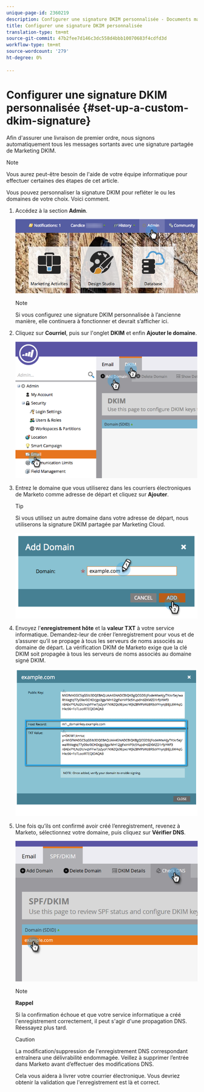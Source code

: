 ```yaml
---
unique-page-id: 2360219
description: Configurer une signature DKIM personnalisée - Documents marketing - Documentation du produit
title: Configurer une signature DKIM personnalisée
translation-type: tm+mt
source-git-commit: 47b2fee7d146c3dc558d4bbb10070683f4cdfd3d
workflow-type: tm+mt
source-wordcount: '279'
ht-degree: 0%

---
```



# Configurer une signature DKIM personnalisée {#set-up-a-custom-dkim-signature}

Afin d&#39;assurer une livraison de premier ordre, nous signons automatiquement tous les messages sortants avec une signature partagée de Marketing DKIM.

>[!NOTE]
>
>Vous aurez peut-être besoin de l&#39;aide de votre équipe informatique pour effectuer certaines des étapes de cet article.

Vous pouvez personnaliser la signature DKIM pour refléter le ou les domaines de votre choix. Voici comment.

1. Accédez à la section **Admin**.

   ![](assets/adminhand.png)

   >[!NOTE]
   >
   >
   >Si vous configurez une signature DKIM personnalisée à l’ancienne manière, elle continuera à fonctionner et devrait s’afficher ici.

1. Cliquez sur **Courriel**, puis sur l&#39;onglet **DKIM** et enfin **Ajouter le domaine**.

   ![](assets/image2014-9-18-15-3a39-3a30.png)

1. Entrez le domaine que vous utiliserez dans les courriers électroniques de Marketo comme adresse de départ et cliquez sur **Ajouter**.

   >[!TIP]
   >
   >
   >Si vous utilisez un autre domaine dans votre adresse de départ, nous utiliserons la signature DKIM partagée par Marketing Cloud.

   ![](assets/image2014-9-18-15-3a40-3a28.png)

1. Envoyez l&#39;**enregistrement hôte** et la **valeur TXT** à votre service informatique. Demandez-leur de créer l’enregistrement pour vous et de s’assurer qu’il se propage à tous les serveurs de noms associés au domaine de départ. La vérification DKIM de Marketo exige que la clé DKIM soit propagée à tous les serveurs de noms associés au domaine signé DKIM.

   ![](assets/image2014-9-18-15-3a40-3a44.png)

1. Une fois qu’ils ont confirmé avoir créé l’enregistrement, revenez à Marketo, sélectionnez votre domaine, puis cliquez sur **Vérifier DNS**.

   ![](assets/check.png)

   >[!NOTE]
   >
   >**Rappel**
   >
   >Si la confirmation échoue et que votre service informatique a créé l&#39;enregistrement correctement, il peut s&#39;agir d&#39;une propagation DNS. Réessayez plus tard.

   >[!CAUTION]
   >
   >
   >La modification/suppression de l&#39;enregistrement DNS correspondant entraînera une délivrabilité endommagée. Veillez à supprimer l’entrée dans Marketo avant d’effectuer des modifications DNS.

   Cela vous aidera à livrer votre courrier électronique. Vous devriez obtenir la validation que l&#39;enregistrement est là et correct.

